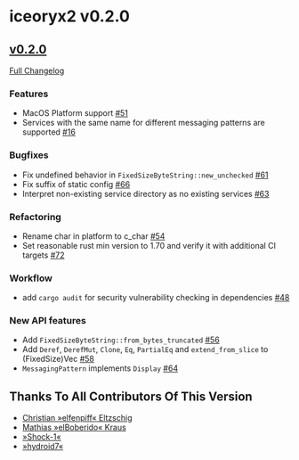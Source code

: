 # iceoryx2 v0.2.0

## [v0.2.0](https://github.com/eclipse-iceoryx/iceoryx2/tree/v0.2.0)

[Full Changelog](https://github.com/eclipse-iceoryx/iceoryx2/compare/v0.1.1...v0.2.0)

### Features

 * MacOS Platform support [#51](https://github.com/eclipse-iceoryx/iceoryx2/issues/51)
 * Services with the same name for different messaging patterns are supported [#16](https://github.com/eclipse-iceoryx/iceoryx2/issues/16)

### Bugfixes

 * Fix undefined behavior in `FixedSizeByteString::new_unchecked` [#61](https://github.com/eclipse-iceoryx/iceoryx2/issues/61)
 * Fix suffix of static config [#66](https://github.com/eclipse-iceoryx/iceoryx2/issues/66)
 * Interpret non-existing service directory as no existing services [#63](https://github.com/eclipse-iceoryx/iceoryx2/issues/63)

### Refactoring

 * Rename char in platform to c_char [#54](https://github.com/eclipse-iceoryx/iceoryx2/issues/54)
 * Set reasonable rust min version to 1.70 and verify it with additional CI targets [#72](https://github.com/eclipse-iceoryx/iceoryx2/issues/72)

### Workflow

 * add `cargo audit` for security vulnerability checking in dependencies [#48](https://github.com/eclipse-iceoryx/iceoryx2/issues/48)

### New API features

 * Add `FixedSizeByteString::from_bytes_truncated` [#56](https://github.com/eclipse-iceoryx/iceoryx2/issues/56)
 * Add `Deref`, `DerefMut`, `Clone`, `Eq`, `PartialEq` and `extend_from_slice` to (FixedSize)Vec [#58](https://github.com/eclipse-iceoryx/iceoryx2/issues/58)
 * `MessagingPattern` implements `Display` [#64](https://github.com/eclipse-iceoryx/iceoryx2/issues/64)

## Thanks To All Contributors Of This Version

 * [Christian »elfenpiff« Eltzschig](https://github.com/elfenpiff)
 * [Mathias »elBoberido« Kraus](https://github.com/elboberido)
 * [»Shock-1«](https://github.com/Shock-1)
 * [»hydroid7«](https://github.com/hydroid7)
